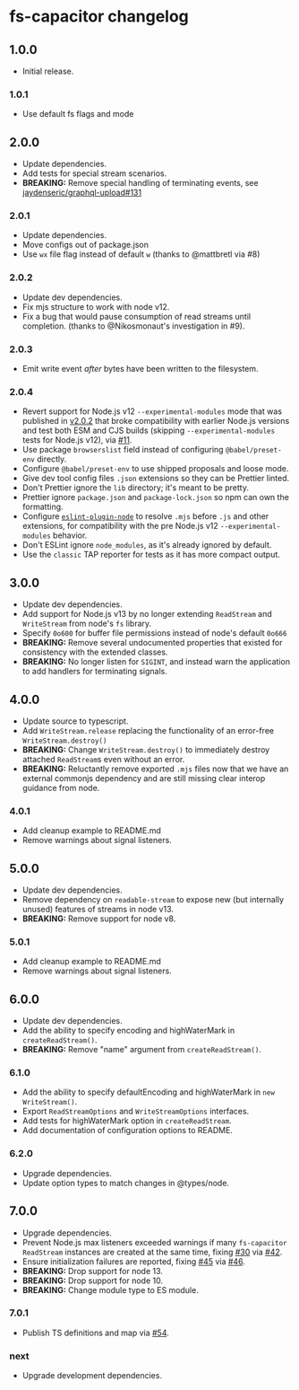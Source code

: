 # fs-capacitor changelog

## 1.0.0

- Initial release.

### 1.0.1

- Use default fs flags and mode

## 2.0.0

- Update dependencies.
- Add tests for special stream scenarios.
- **BREAKING:** Remove special handling of terminating events, see [jaydenseric/graphql-upload#131](https://github.com/jaydenseric/graphql-upload/issues/131)

### 2.0.1

- Update dependencies.
- Move configs out of package.json
- Use `wx` file flag instead of default `w` (thanks to @mattbretl via #8)

### 2.0.2

- Update dev dependencies.
- Fix mjs structure to work with node v12.
- Fix a bug that would pause consumption of read streams until completion. (thanks to @Nikosmonaut's investigation in #9).

### 2.0.3

- Emit write event _after_ bytes have been written to the filesystem.

### 2.0.4

- Revert support for Node.js v12 `--experimental-modules` mode that was published in [v2.0.2](https://github.com/mike-marcacci/fs-capacitor/releases/tag/v2.0.2) that broke compatibility with earlier Node.js versions and test both ESM and CJS builds (skipping `--experimental-modules` tests for Node.js v12), via [#11](https://github.com/mike-marcacci/fs-capacitor/pull/11).
- Use package `browserslist` field instead of configuring `@babel/preset-env` directly.
- Configure `@babel/preset-env` to use shipped proposals and loose mode.
- Give dev tool config files `.json` extensions so they can be Prettier linted.
- Don't Prettier ignore the `lib` directory; it's meant to be pretty.
- Prettier ignore `package.json` and `package-lock.json` so npm can own the formatting.
- Configure [`eslint-plugin-node`](https://npm.im/eslint-plugin-node) to resolve `.mjs` before `.js` and other extensions, for compatibility with the pre Node.js v12 `--experimental-modules` behavior.
- Don't ESLint ignore `node_modules`, as it's already ignored by default.
- Use the `classic` TAP reporter for tests as it has more compact output.

## 3.0.0

- Update dev dependencies.
- Add support for Node.js v13 by no longer extending `ReadStream` and `WriteStream` from node's `fs` library.
- Specify `0o600` for buffer file permissions instead of node's default `0o666`
- **BREAKING:** Remove several undocumented properties that existed for consistency with the extended classes.
- **BREAKING:** No longer listen for `SIGINT`, and instead warn the application to add handlers for terminating signals.

## 4.0.0

- Update source to typescript.
- Add `WriteStream.release` replacing the functionality of an error-free `WriteStream.destroy()`
- **BREAKING:** Change `WriteStream.destroy()` to immediately destroy attached `ReadStream`s even without an error.
- **BREAKING:** Reluctantly remove exported `.mjs` files now that we have an external commonjs dependency and are still missing clear interop guidance from node.

### 4.0.1

- Add cleanup example to README.md
- Remove warnings about signal listeners.

## 5.0.0

- Update dev dependencies.
- Remove dependency on `readable-stream` to expose new (but internally unused) features of streams in node v13.
- **BREAKING:** Remove support for node v8.

### 5.0.1

- Add cleanup example to README.md
- Remove warnings about signal listeners.

## 6.0.0

- Update dev dependencies.
- Add the ability to specify encoding and highWaterMark in `createReadStream()`.
- **BREAKING:** Remove "name" argument from `createReadStream()`.

### 6.1.0

- Add the ability to specify defaultEncoding and highWaterMark in `new WriteStream()`.
- Export `ReadStreamOptions` and `WriteStreamOptions` interfaces.
- Add tests for highWaterMark option in `createReadStream`.
- Add documentation of configuration options to README.

### 6.2.0

- Upgrade dependencies.
- Update option types to match changes in @types/node.

## 7.0.0

- Upgrade dependencies.
- Prevent Node.js max listeners exceeded warnings if many `fs-capacitor` `ReadStream` instances are created at the same time, fixing [#30](https://github.com/mike-marcacci/fs-capacitor/issues/30) via [#42](https://github.com/mike-marcacci/fs-capacitor/pull/42).
- Ensure initialization failures are reported, fixing [#45](https://github.com/mike-marcacci/fs-capacitor/issues/45) via [#46](https://github.com/mike-marcacci/fs-capacitor/pull/46).
- **BREAKING:** Drop support for node 13.
- **BREAKING:** Drop support for node 10.
- **BREAKING:** Change module type to ES module.

### 7.0.1

- Publish TS definitions and map via [#54](https://github.com/mike-marcacci/fs-capacitor/pull/54).

### next

- Upgrade development dependencies.
